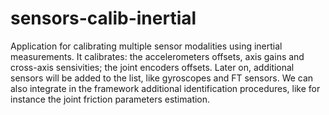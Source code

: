 # sensors-calib-inertial
Application for calibrating multiple sensor modalities using inertial measurements. It calibrates: the accelerometers offsets, axis gains and cross-axis sensivities; the joint encoders offsets.
Later on, additional sensors will be added to the list, like gyroscopes and FT sensors. We can also integrate in the framework additional identification procedures, like for instance the joint friction parameters estimation.
